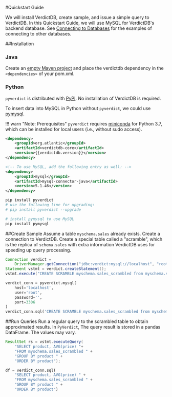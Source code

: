 #Quickstart Guide

We will install VerdictDB, create sample, and issue a simple query to VerdictDB. In this Quickstart Guide, we will use MySQL for VerdictDB's backend database. See [Connecting to Databases](/reference/connection/) for the examples of connecting to other databases.

##Installation
### Java
Create an [empty Maven project](https://maven.apache.org/guides/getting-started/maven-in-five-minutes.html) and
place the verdictdb dependency in the `<dependencies>` of your pom.xml.

### Python
`pyverdict` is distributed with [PyPI](https://pypi.org/project/pyverdict/). No installation of VerdictDB is required.

To insert data into MySQL in Python without `pyverdict`, we could use [pymysql](https://pymysql.readthedocs.io/en/latest/).

!!! warn "Note: Prerequisites"
    `pyverdict` requires [miniconda](https://conda.io/docs/user-guide/install/index.html) for Python 3.7,
    which can be installed for local users (i.e., without sudo access).

```xml tab='Java'
<dependency>
    <groupId>org.atlantic</groupId>
    <artifactId>verdictdb-core</artifactId>
    <version>{{verdictdb.version}}</version>
</dependency>

<!-- To use MySQL, add the following entry as well: -->
<dependency>
    <groupId>mysql</groupId>
    <artifactId>mysql-connector-java</artifactId>
    <version>5.1.46</version>
</dependency>
```

```bash tab='Python'
pip install pyverdict
# use the following line for upgrading:
# pip install pyverdict --upgrade

# install pymysql to use MySQL
pip install pymysql
```

##Create Sample
Assume a table `myschema.sales` already exists. Create a connection to VerdictDB. Create a special table called a "scramble", which is the replica of `schema.sales` with extra information VerdictDB uses for speeding up query processing.

```java tab='Java'
Connection verdict =
    DriverManager.getConnection("jdbc:verdict:mysql://localhost", "root", "");
Statement vstmt = verdict.createStatement();
vstmt.execute("CREATE SCRAMBLE myschema.sales_scrambled from myschema.sales");
```

```python tab='Python'
verdict_conn = pyverdict.mysql(
    host='localhost',
    user='root',
    password='',
    port=3306
)
verdict_conn.sql('CREATE SCRAMBLE myschema.sales_scrambled from myschema.sales')
```


##Run Queries
Run a regular query to the scrambled table to obtain approximated results. In `PyVerdict`, The query result is stored in a pandas DataFrame. The values may vary.

```java tab='Java'
ResultSet rs = vstmt.executeQuery(
    "SELECT product, AVG(price) "+
    "FROM myschema.sales_scrambled " +
    "GROUP BY product " +
    "ORDER BY product");
```

```python tab='Python'
df = verdict_conn.sql(
    "SELECT product, AVG(price) " +
    "FROM myschema.sales_scrambled " +
    "GROUP BY product " +
    "ORDER BY product")
```

<!-- The query result
```
 product          avg(price)
     egg  34.82142857142857
   juice  44.96363636363636
    milk  24.97005988023952
``` -->
